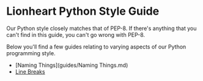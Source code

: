 Lionheart Python Style Guide
============================

Our Python style closely matches that of PEP-8. If there's anything that you can't find in this guide, you can't go wrong with PEP-8.

Below you'll find a few guides relating to varying aspects of our Python programming style.

* [Naming Things](guides/Naming Things.md)
* [Line Breaks](guides/Line-Breaks.md)
